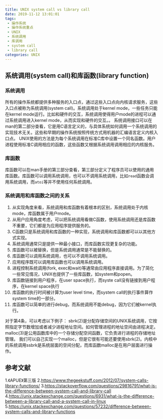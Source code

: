 ```yaml
---
title: UNIX system call vs library call
date: 2019-11-12 13:01:01
tags:
 - 操作系统
 - 操作系统重点
 - UNIX
 - 系统调用
 - 库调用
 - system call
 - library call
categories: UNIX
---
```


## 系统调用(system call)和库函数(library function)
### 系统调用
所有的操作系统都提供多种服务的入口点，通过这些入口点向内核请求服务，这些入口点被称为系统调用(system call)。系统调用处于kernel mode，一些任务只能在kernel mode运行。比如和硬件的交互，系统调用使得用户mode的进程可以通过系统调用进入kernel mode，从而实现和硬件的交互。。
系统调用接口可以在man的第二部分查看，它是用C语言定义的，与具体系统如何调用一个系统调用的实现技术无关。这些和早期的操作系统按照传统方式用机器的汇编语言定义内核入口点。
UNIX使用的方法是为每个系统调用在标准C库中设置一个同名函数。用户进程使用标准C调用相应的函数，这些函数又根据系统调用调用相应的内核服务。

### 库函数
库函数可以在man手册的第三部分查看，第三部分定义了程序员可以使用的通用库函数。库函数可以调用系统调用，也可以不调用系统调用，比如`read`函数会调用系统调用，而`atoi`等并不使用任何系统调用。

### 系统调用和库函数之间的关系
1. 从实现角度来看，系统调用和库函数有着根本的区别，系统调用处于内核mode，库函数属于用户mode。
2. 从用户应用角度考虑，可以把系统调用看做C函数，使用系统调用还是库函数不重要，它们都是为应用程序提供服务的。
3. C函数只是系统调用和库函数的一种实现，系统调用和库函数都可以以其他方式实现。
4. 系统调用通常只是提供一种最小接口，而库函数实现更复杂的功能。
5. 库函数可以被替换，但是系统调用通常是不能替换的。
6. 库函数可以调用系统调用，也可以不调用系统调用。
7. 应用程序既可以调用库函数也可以调用系统调用。
8. 进程控制系统调用(fork, exec和wait)等通常由应用程序直接调用。为了简化一些常见情况，UNIX也提供了一些库函数，如system和popen。
9. 库函数链接到用户程序，在user space执行，而syste call没有链接到用户程序，在kernel space执行
10. 库函数的执行时间被计算为user level time，而system call的执行事件算作system time的一部分。
11. 库函数可以简单的进行debug，而系统调用不能debug，因为它们被kernel执行。

对于第4条，可以考虑以下例子：
sbrk(2)是分配存储空间的UNIX系统调用，它按照指定字节数增加或者减少进程地址空间。如何管理进程的地址空间由进程决定。
malloc(3)是公用函数库中的一个存储分配空间函数，它负责进行进程的存储地址管理。
我们可以自己实现一个malloc，但是它很有可能还要使用sbrk(2)。内核中的系统调用ssbrk是系统层面的空间分配，而库函数malloc是在用户层面进行操作。


## 参考文献
1.《APUE》第三版
2.https://www.thegeekstuff.com/2012/07/system-calls-library-functions/
3.https://stackoverflow.com/questions/29816791/what-is-the-difference-between-system-call-and-library-call
4.https://unix.stackexchange.com/questions/6931/what-is-the-difference-between-a-library-call-and-a-system-call-in-linux
5.https://unix.stackexchange.com/questions/57232/difference-between-system-calls-and-library-functions

